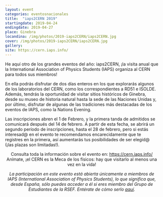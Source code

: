 ```yaml
---
layout: event
categories: eventosnacionales
title:  "iaps2CERN 2019"
startingdate: 2019-04-24
endingdate: 2019-04-27
place: Ginebra
locandina: /img/photos/2019-iaps2CERN/iaps2CERN.jpg
cover: /img/photos/2019-iaps2CERN/iaps2CERN.jpg
gallery:
site: https://cern.iaps.info/
---
```


He aquí otro de los grandes eventos del año: iaps2CERN, ¡la visita anual que la International Association of Physics Students (IAPS) organiza al CERN para todos sus miembros!

En ella podrás disfrutar de dos días enteros en los que explorarás algunos de los laboratorios del CERN, como los correspondientes a RD51 e ISOLDE. Además, tendrás la oportunidad de visitar sitios históricos de Ginebra, desde su museo de historia natural hasta la sede de las Naciones Unidas y, por último, disfrutar de algunas de las tradiciones más destacadas de los eventos de IAPS, como la Nations Evening.

Las inscripciones abren el 1 de Febrero, y la primera tanda de admitidos se comunicará después del 14 de febrero. A partir de esta fecha, se abrirá un segundo período de inscripciones, hasta el 28 de febrero, pero si estás interesad@ en el evento te recomendamos encarecidamente que te registres en la primera, así aumentarás tus posibilidades de ser elegid@ (¡las plazas son limitadas!).

<center>Consulta toda la información sobre el evento en: <a href="https://cern.iaps.info/">https://cern.iaps.info/</a></center>
<center>Anímate, ¡el CERN es la Meca de los físicos: hay que visitarlo al menos una vez en la vida!</center>


<p><center><i>La participación en este evento está abierta únicamente a miembros de IAPS (International Association of Physics Students), lo que significa que, desde España, sólo puedes acceder a él si eres miembro del Grupo de Estudiantes de la RSEF. Entérate de cómo serlo <a href="/inscripcion/">aquí</a>.</i></center></p>
